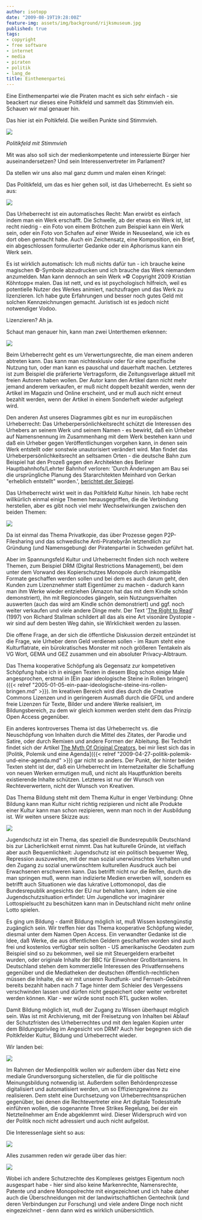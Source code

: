 ```yaml
---
author: isotopp
date: "2009-08-19T19:28:00Z"
feature-img: assets/img/background/rijksmuseum.jpg
published: true
tags:
- copyright
- free software
- internet
- media
- piraten
- politik
- lang_de
title: Einthemenpartei
---
```

Eine Einthemenpartei wie die Piraten macht es sich sehr einfach - sie beackert nur dieses eine Poltikfeld und sammelt das Stimmvieh ein. Schauen wir mal genauer hin.

Das hier ist ein Poltikfeld. Die weißen Punkte sind Stimmvieh.

![](/uploads/politikfeld.jpg)

*Politikfeld mit Stimmvieh*

Mit was also soll sich der medienkompetente und interessierte Bürger hier auseinandersetzen? Und sein Interessenvertreter im Parlament?

Da stellen wir uns also mal ganz dumm und malen einen Kringel:

Das Politikfeld, um das es hier gehen soll, ist das Urheberrecht. Es sieht so aus:

![](/uploads/urheberrecht0.png)

Das Urheberrecht ist ein automatisches Recht: Man erwirbt es einfach indem man ein Werk erschafft. Die Schwelle, ab der etwas ein Werk ist, ist recht niedrig - ein Foto von einem Brötchen zum Beispiel kann ein Werk sein, oder ein Foto von Schafen auf einer Weide in Neuseeland, wie ich es dort oben gemacht habe. Auch ein Zeichensatz, eine Komposition, ein Brief, ein abgeschlossen formulierter Gedanke oder ein Aphorismus kann ein Werk sein.

Es ist wirklich automatisch: Ich muß nichts dafür tun - ich brauche keine magischen ©-Symbole abzudrucken und ich brauche das Werk niemandem anzumelden. Man kann dennoch an sein Werk »© Copyright 2009 Kristian Köhntopp« malen. Das ist nett, und es ist psychologisch hilfreich, weil es potentielle Nutzer des Werkes animiert, nachzufragen und das Werk zu lizenzieren. Ich habe gute Erfahrungen und besser noch gutes Geld mit solchen Kennzeichnungen gemacht. Juristisch ist es jedoch nicht notwendiger Vodoo.

Lizenzieren? Ah ja.

Schaut man genauer hin, kann man zwei Unterthemen erkennen:

![](/uploads/urheberrecht1.png)

Beim Urheberrecht geht es um Verwertungsrechte, die man einem anderen abtreten kann. Das kann man nichtexklusiv oder für eine spezifische Nutzung tun, oder man kann es pauschal und dauerhaft machen. Letzteres ist zum Beispiel die präferierte Vertragsform, die Zeitungsverlage aktuell mit freien Autoren haben wollen. Der Autor kann den Artikel dann nicht mehr jemand anderem verkaufen, er muß nicht doppelt bezahlt werden, wenn der Artikel im Magazin und Online erscheint, und er muß auch nicht erneut bezahlt werden, wenn der Artikel in einem Sonderheft wieder aufgelegt wird.

Den anderen Ast unseres Diagrammes gibt es nur im europäischen Urheberrecht: Das Urheberpersönlichkeitsrecht schützt die Interessen des Urhebers an seinem Werk und seinem Namen - es bewirkt, daß ein Urheber auf Namensnennung im Zusammenhang mit dem Werk bestehen kann und daß ein Urheber gegen Veröffentlichungen vorgehen kann, in denen sein Werk entstellt oder sonstwie unautorisiert verändert wird. Man findet das Urheberpersönlichkeitsrecht an seltsamen Orten - die deutsche Bahn zum Beispiel hat den Prozeß gegen den Architekten des Berliner Hauptbahnhofs/Lehrter Bahnhof verloren: 'Durch Änderungen am Bau sei die ursprüngliche Planung des Stararchitekten Meinhard von Gerkan "erheblich entstellt" worden.', [berichtet der Spiegel](http://www.spiegel.de/wirtschaft/0,1518,451178,00.html).

Das Urheberrecht wirkt weit in das Poltikfeld Kultur hinein. Ich habe recht willkürlich einmal einige Themen herausgegriffen, die die Verbindung herstellen, aber es gibt noch viel mehr Wechselwirkungen zwischen den beiden Themen:

![](/uploads/urheberrecht2.png)

Da ist einmal das Thema Privatkopie, das über Prozesse gegen P2P-Filesharing und das schwedische Anti-Piratebyrån letztendlich zur Gründung (und Namensgebung) der Piratenpartei in Schweden geführt hat.

Aber im Spannungsfeld Kultur und Urheberrecht finden sich noch weitere Themen, zum Beispiel DRM (Digital Restrictions Management), bei dem unter dem Vorwand des Kopierschutzes Monopole durch inkompatible Formate geschaffen werden sollen und bei dem es auch darum geht, den Kunden zum Lizenznehmer statt Eigentümer zu machen - dadurch kann man ihm Werke wieder entziehen (Amazon hat das mit dem Kindle schön demonstriert), ihn mit Regioncodes gängeln, sein Nutzungsverhalten auswerten (auch das wird am Kindle schön demonstriert) und ggf. noch weiter verkaufen und viele andere Dinge mehr. Der Text '[The Right to Read](http://www.gnu.org/philosophy/right-to-read.html)' (1997) von Richard Stallman schildert all das als eine Art visonäre Dystopie - wir sind auf dem besten Weg dahin, sie Wirklichkeit werden zu lassen.

Die offene Frage, an der sich die öffentliche Diskussion derzeit entzündet ist die Frage, wie Urheber denn Geld verdienen sollen - im Raum steht eine Kulturflatrate, ein bürokratisches Monster mit noch größeren Tentakeln als VG Wort, GEMA und GEZ zusammen und ein absoluter Privacy-Albtraum.

Das Thema kooperative Schöpfung als Gegensatz zur kompetetiven Schöpfung habe ich in einigen Texten in diesem Blog schon einige Male angesprochen, erstmal in 
[Ein paar ideologische Steine in Rollen bringen]({{< relref "2005-01-05-ein-paar-ideologische-steine-ins-rollen-bringen.md" >}}). Im kreativen Bereich wird dies durch die Creative Commons Lizenzen und in geringerem Ausmaß durch die GFDL und andere freie Lizenzen für Texte, Bilder und andere Werke realisiert, im Bildungsbereich, zu dem wir gleich kommen werden steht dem das Prinzip Open Access gegenüber.

Ein anderes kontroverses Thema ist das Urheberrecht vs. die Neuschöpfung von Inhalten durch die Mittel des Zitates, der Parodie und Satire, oder durch Remixen und andere Formen der Ableitung. Bei Techdirt findet sich der Artikel [The Myth Of Original Creators](http://techdirt.com/articles/20090629/0230145396.shtml), bei mir liest sich das in [Politik, Polemik und eine Agenda]({{< relref "2009-04-27-politik-polemik-und-eine-agenda.md" >}}) gar nicht so anders. Der Punkt, der hinter beiden Texten steht ist der, daß ein Urheberrecht im Internetzeitalter die Schaffung von neuen Werken ermutigen muß, und nicht als Hauptfunktion bereits existierende Inhalte schützen. Letzteres ist nur der Wunsch von Rechteverwertern, nicht der Wunsch von Kreativen.

Das Thema Bildung steht mit dem Thema Kultur in enger Verbindung: Ohne Bildung kann man Kultur nicht richtig rezipieren und nicht alle Produkte einer Kultur kann man schon rezipieren, wenn man noch in der Ausbildung ist. Wir weiten unsere Skizze aus:

![](/uploads/urheberrecht3.png)

Jugendschutz ist ein Thema, das speziell die Bundesrepublik Deutschland bis zur Lächerlichkeit ernst nimmt. Das hat kulturelle Gründe, ist vielfach aber auch Bequemlichkeit: Jugendschutz ist ein politisch bequemer Weg, Repression auszuweiten, mit der man sozial unerwünschtes Verhalten und den Zugang zu sozial unerwünschtem kulturellen Ausdruck auch bei Erwachsenen erschweren kann. Das betrifft nicht nur die Reifen, durch die man springen muß, wenn man indizierte Medien erwerben will, sondern es betrifft auch Situationen wie das lukrative Lottomonopol, das die Bundesrepublik angesichts der EU nur behalten kann, indem sie eine Jugendschutzsituation erfindet: Um Jugendliche vor imaginärer Lottospielsucht zu beschützen kann man in Deutschland nicht mehr online Lotto spielen.

Es ging um Bildung - damit Bildung möglich ist, muß Wissen kostengünstig zugänglich sein. Wir treffen hier das Thema kooperative Schöpfung wieder, diesmal unter dem Namen Open Access. Ein verwandter Gedanke ist die Idee, daß Werke, die aus öffentlichen Geldern geschaffen worden sind auch frei und kostenlos verfügbar sein sollten - US amerikanische Geodaten zum Beispiel sind so zu bekommen, weil sie mit Steuergeldern erarbeitet wurden, oder originale Inhalte der BBC für Einwohner Großbritanniens. In Deutschland stehen dem kommerzielle Interessen des Privatfernsehens gegenüber und die Mediatheken der deutschen öffentlich-rechtlichen müssen die Inhalte, die wir mit unseren Rundfunk- und Fernseh-Gebühren bereits bezahlt haben nach 7 Tage hinter dem Schleier des Vergessens verschwinden lassen und dürfen nicht gespeichert oder weiter verbreitet werden können. Klar - wer würde sonst noch RTL gucken wollen.

Damit Bildung möglich ist, muß der Zugang zu Wissen überhaupt möglich sein. Was ist mit Archivierung, mit der Freisetzung von Inhalten bei Ablauf der Schutzfristen des Urheberrechtes und mit den legalen Kopien unter dem Bildungsprivileg im Angesicht von DRM? Auch hier begegnen sich die Poltikfelder Kultur, Bildung und Urheberrecht wieder.

Wir landen bei:

![](/uploads/urheberrecht4.png)

Im Rahmen der Medienpolitik wollen wir außerdem über das Netz eine mediale Grundversorgung sicherstellen, die für die politische Meinungsbildung notwendig ist. Außerdem sollen Behördenprozesse digitalisiert und automatisiert werden, um so Effizienzgewinne zu realisieren. Dem steht eine Durchsetzung von Urheberrechtsansprüchen gegenüber, bei denen die Rechtevertreter eine Art digitale Todesstrafe einführen wollen, die sogenannte Three Strikes Regelung, bei der ein Netzteilnehmer am Ende abgeklemmt wird. Dieser Widerspruch wird von der Politik noch nicht adressiert und auch nicht aufgelöst.

Die Interessenlage sieht so aus:

![](/uploads/urheberrecht5.png)

Alles zusammen reden wir gerade über das hier:

![](/uploads/urheberrecht6.png)

Wobei ich andere Schutzrechte des Komplexes geistges Eigentum noch ausgespart habe - hier sind also keine Markenrechte, Namensrechte, Patente und andere Monopolrechte mit eingezeichnet und ich habe daher auch die Überschneidungen mit der landwirtschaftlichen Gentechnik (und deren Verbindungen zur Forschung) und viele andere Dinge noch nicht eingezeichnet - denn dann wird es wirklich unübersichtlich.
